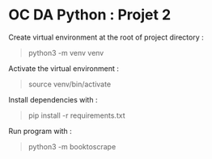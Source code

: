 # OC DA Python : Projet 2

Create virtual environment at the root of project directory :
> python3 -m venv venv

Activate the virtual environment :
> source venv/bin/activate

Install dependencies with : 
> pip install -r requirements.txt

Run program with :
> python3 -m booktoscrape
